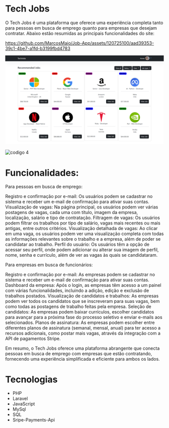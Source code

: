# Tech Jobs

O Tech Jobs é uma plataforma que oferece uma experiência completa tanto para pessoas em busca de emprego quanto para empresas que desejam contratar. Abaixo estão resumidas as principais funcionalidades do site:

https://github.com/MarcosMaio/Job-App/assets/120725100/aad39353-39c1-4be7-a1fd-b3199fbd4783

![site illustrato](to_readme/site_preview.PNG)

![codigo 4](https://github.com/MarcosMaio/Job-App/assets/120725100/c3ee8c34-6a29-4448-8afb-d792c0d8c798)

# Funcionalidades:

Para pessoas em busca de emprego:

Registro e confirmação por e-mail: Os usuários podem se cadastrar no sistema e receber um e-mail de confirmação para ativar suas contas.
Visualização de vagas: Na página principal, os usuários podem ver várias postagens de vagas, cada uma com título, imagem da empresa, localização, salário e tipo de contratação.
Filtragem de vagas: Os usuários podem filtrar os trabalhos por tipo de salário, vagas mais recentes ou mais antigas, entre outros critérios.
Visualização detalhada de vagas: Ao clicar em uma vaga, os usuários podem ver uma visualização completa com todas as informações relevantes sobre o trabalho e a empresa, além de poder se candidatar ao trabalho.
Perfil do usuário: Os usuários têm a opção de acessar seu perfil, onde podem adicionar ou alterar sua imagem de perfil, nome, senha e currículo, além de ver as vagas às quais se candidataram.

Para empresas em busca de funcionários:

Registro e confirmação por e-mail: As empresas podem se cadastrar no sistema e receber um e-mail de confirmação para ativar suas contas.
Dashboard da empresa: Após o login, as empresas têm acesso a um painel com várias funcionalidades, incluindo a adição, edição e exclusão de trabalhos postados.
Visualização de candidatos e trabalhos: As empresas podem ver todos os candidatos que se inscreveram para suas vagas, bem como todas as postagens de trabalho feitas pela empresa.
Seleção de candidatos: As empresas podem baixar currículos, escolher candidatos para avançar para a próxima fase do processo seletivo e enviar e-mails aos selecionados.
Planos de assinatura: As empresas podem escolher entre diferentes planos de assinatura (semanal, mensal, anual) para ter acesso a recursos adicionais, como postar mais vagas, através da integração com a API de pagamentos Stripe.

Em resumo, o Tech Jobs oferece uma plataforma abrangente que conecta pessoas em busca de emprego com empresas que estão contratando, fornecendo uma experiência simplificada e eficiente para ambos os lados.

# Tecnologias

- PHP
- Laravel
- JavaScript
- MySql
- SQL
- Sripe-Payments-Api
